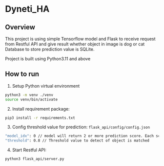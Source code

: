 # Dyneti_HA

## Overview
This project is using simple Tensorflow model and Flask to receive request from Restful API and give result whether object in image is dog or cat
Database to store prediction value is SQLite.

Project is built using Python3.11 and above

## How to run
1. Setup Python virtual environment
```bash
python3 -m venv ./venv
source venv/bin/activate
```
2. Install requirement package:
```bash
pip3 install -r requirements.txt
```
3. Config threshold value for prediction: `flask_api/config/config.json`
```bash
"model_idx": 0 // model will return 2 or more prediction score. Each score will be for 1 kind of animal
"threshold": 0.8 // Threshold value to detect of object is matched
```
4. Start Restful API:
```bash
python3 flask_api/server.py
```